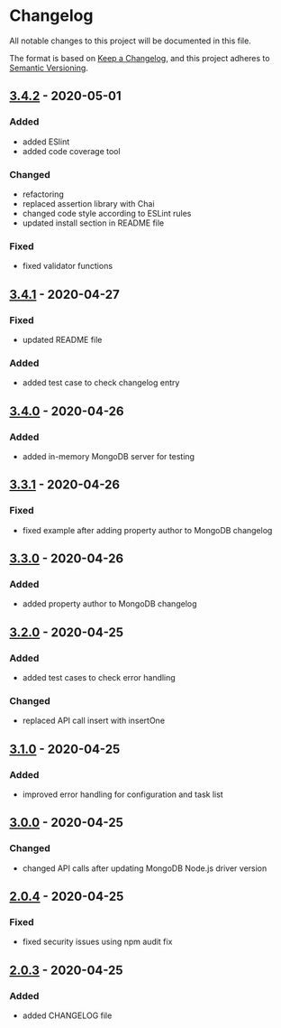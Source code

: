 # Changelog
All notable changes to this project will be documented in this file.

The format is based on [Keep a Changelog](https://keepachangelog.com/en/1.0.0/),
and this project adheres to [Semantic Versioning](https://semver.org/spec/v2.0.0.html).

## [3.4.2] - 2020-05-01
### Added
- added ESlint
- added code coverage tool
### Changed
- refactoring
- replaced assertion library with Chai
- changed code style according to ESLint rules
- updated install section in README file
### Fixed
- fixed validator functions

## [3.4.1] - 2020-04-27
### Fixed
- updated README file
### Added
- added test case to check changelog entry

## [3.4.0] - 2020-04-26
### Added
- added in-memory MongoDB server for testing

## [3.3.1] - 2020-04-26
### Fixed
- fixed example after adding property author to MongoDB changelog

## [3.3.0] - 2020-04-26
### Added
- added property author to MongoDB changelog

## [3.2.0] - 2020-04-25
### Added
- added test cases to check error handling
### Changed
- replaced API call insert with insertOne

## [3.1.0] - 2020-04-25
### Added
- improved error handling for configuration and task list

## [3.0.0] - 2020-04-25
### Changed
- changed API calls after updating MongoDB Node.js driver version

## [2.0.4] - 2020-04-25
### Fixed
- fixed security issues using npm audit fix

## [2.0.3] - 2020-04-25
### Added
- added CHANGELOG file

[Unreleased]: https://github.com/hendrik-scholz/node-mongodb-changelog/compare/3.4.2...HEAD
[3.4.2]: https://github.com/hendrik-scholz/node-mongodb-changelog/compare/3.4.1...3.4.2
[3.4.1]: https://github.com/hendrik-scholz/node-mongodb-changelog/compare/3.4.0...3.4.1
[3.4.0]: https://github.com/hendrik-scholz/node-mongodb-changelog/compare/3.3.1...3.4.0
[3.3.1]: https://github.com/hendrik-scholz/node-mongodb-changelog/compare/3.3.0...3.3.1
[3.3.0]: https://github.com/hendrik-scholz/node-mongodb-changelog/compare/3.2.0...3.3.0
[3.2.0]: https://github.com/hendrik-scholz/node-mongodb-changelog/compare/3.1.0...3.2.0
[3.1.0]: https://github.com/hendrik-scholz/node-mongodb-changelog/compare/3.0.0...3.1.0
[3.0.0]: https://github.com/hendrik-scholz/node-mongodb-changelog/compare/2.0.4...3.0.0
[2.0.4]: https://github.com/hendrik-scholz/node-mongodb-changelog/compare/2.0.3...2.0.4
[2.0.3]: https://github.com/hendrik-scholz/node-mongodb-changelog/compare/2.0.2...2.0.3
[2.0.2]: https://github.com/hendrik-scholz/node-mongodb-changelog/releases/tag/2.0.2
